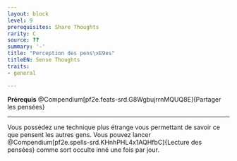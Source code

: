 ```yaml
---
layout: block
level: 9
prerequisites: Share Thoughts
rarity: C
source: ??
summary: '-'
title: "Perception des pens\xE9es"
titleEN: Sense Thoughts
traits:
- general

---
```


<p><span id="ctl00_MainContent_DetailedOutput"><strong>Prérequis</strong> @Compendium[pf2e.feats-srd.G8WgbujrrnMQUQ8E]{Partager les pensées}<br></span></p>
<hr>
<p>Vous possédez une technique plus étrange vous permettant de savoir ce que pensent les autres gens. Vous pouvez lancer @Compendium[pf2e.spells-srd.KHnhPHL4x1AQHfbC]{Lecture des pensées} comme sort occulte inné une fois par jour.&nbsp;</p>